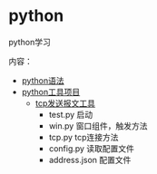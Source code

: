 # python
 python学习
 
内容：
  - [python语法](./基础语法)
  - [python工具项目](./python项目)
    - [tcp发送报文工具](./python项目/tcp工具)
      - test.py 启动
      - win.py 窗口组件，触发方法
      - tcp.py tcp连接方法
      - config.py 读取配置文件
      - address.json 配置文件